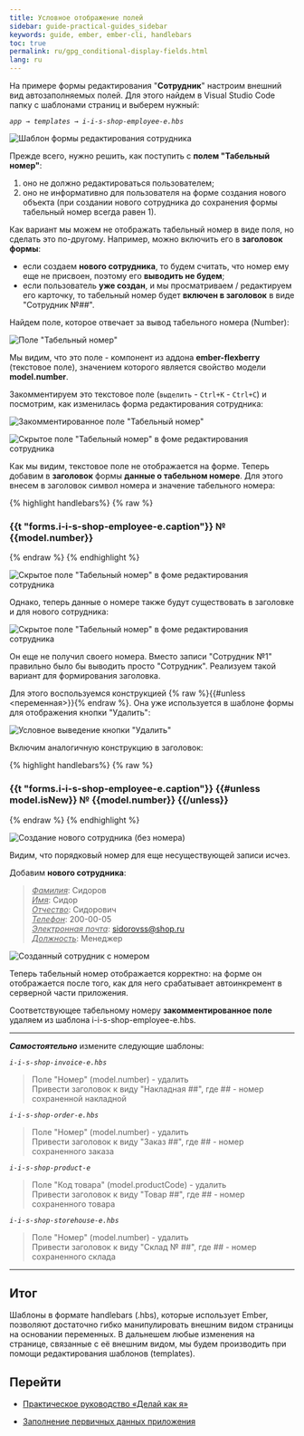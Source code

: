 ```yaml
---
title: Условное отображение полей
sidebar: guide-practical-guides_sidebar
keywords: guide, ember, ember-cli, handlebars
toc: true
permalink: ru/gpg_conditional-display-fields.html
lang: ru
---
```


На примере формы редактирования "**Сотрудник**" настроим внешний вид автозаполняемых полей. Для этого найдем в Visual Studio Code папку с шаблонами страниц и выберем нужный:

*`app → templates → i-i-s-shop-employee-e.hbs`*

![Шаблон формы редактирования сотрудника](/images/pages/guides/flexberry-ember/5-1-conditional-display-fields/5-1-1.png)

Прежде всего, нужно решить, как поступить с **полем "Табельный номер"**: 
1. оно не должно редактироваться пользователем;
2. оно не информативно для пользователя на форме создания нового объекта (при создании нового сотрудника до сохранения формы табельный номер всегда равен 1).

Как вариант мы можем не отображать табельный номер в виде поля, но сделать это по-другому. Например, можно включить его в **заголовок формы**: 
* если создаем **нового сотрудника**, то будем считать, что номер ему еще не присвоен, поэтому его **выводить не будем**;
* если пользователь **уже создан**, и мы просматриваем / редактируем его карточку, то табельный номер будет **включен в заголовок** в виде "Сотрудник №##".

Найдем поле, которое отвечает за вывод табельного номера (Number):

![Поле "Табельный номер"](/images/pages/guides/flexberry-ember/5-1-conditional-display-fields/5-1-2.png)

Мы видим, что это поле - компонент из аддона **ember-flexberry** (текстовое поле), значением которого является свойство модели **model.number**. 

Закомментируем это текстовое поле (`выделить` - `Ctrl+K` - `Ctrl+C`) и посмотрим, как изменилась форма редактирования сотрудника:

![Закомментированное поле "Табельный номер"](/images/pages/guides/flexberry-ember/5-1-conditional-display-fields/5-1-3.png)

![Скрытое поле "Табельный номер" в фоме редактирования сотрудника](/images/pages/guides/flexberry-ember/5-1-conditional-display-fields/5-1-4.png)

Как мы видим, текстовое поле не отображается на форме. Теперь добавим в **заголовок** формы **данные о табельном номере**. Для этого внесем в заголовок символ номера и значение табельного номера:

{% highlight handlebars%}
{% raw %}
<h3 class="ui header">
  {{t "forms.i-i-s-shop-employee-e.caption"}} № {{model.number}}
</h3>
{% endraw %}
{% endhighlight %}

![Скрытое поле "Табельный номер" в фоме редактирования сотрудника](/images/pages/guides/flexberry-ember/5-1-conditional-display-fields/5-1-6.png)

Однако, теперь данные о номере также будут существовать в заголовке и для нового сотрудника:

![Скрытое поле "Табельный номер" в фоме редактирования сотрудника](/images/pages/guides/flexberry-ember/5-1-conditional-display-fields/5-1-7.png)

Он еще не получил своего номера. Вместо записи "Сотрудник №1" правильно было бы выводить просто "Сотрудник". Реализуем такой вариант для формирования заголовка. 

Для этого воспользуемся конструкцией {% raw %}{{#unless <переменная>}}{% endraw %}. Она уже используется в шаблоне формы для отображения кнопки "Удалить":

![Условное выведение кнопки "Удалить"](/images/pages/guides/flexberry-ember/5-1-conditional-display-fields/5-1-8.png)

Включим аналогичную конструкцию в заголовок:

{% highlight handlebars%}
{% raw %}
<h3 class="ui header">
  {{t "forms.i-i-s-shop-employee-e.caption"}}
  {{#unless model.isNew}}
    № {{model.number}}
  {{/unless}}
</h3>
{% endraw %}
{% endhighlight %}

![Создание нового сотрудника (без номера)](/images/pages/guides/flexberry-ember/5-1-conditional-display-fields/5-1-10.png)

Видим, что порядковый номер для еще несуществующей записи исчез.

Добавим **нового сотрудника**:

> *<u>Фамилия</u>*: Сидоров  
> *<u>Имя</u>*: Сидор  
> *<u>Отчество</u>*: Сидорович  
> *<u>Телефон</u>*: 200-00-05  
> *<u>Электронная почта</u>*: sidorovss@shop.ru  
> *<u>Должность</u>*: Менеджер 

![Созданный сотрудник с номером](/images/pages/guides/flexberry-ember/5-1-conditional-display-fields/5-1-11.png)

Теперь табельный номер отображается корректно: на форме он отображается после того, как для него срабатывает автоинкремент в серверной части приложения.

Соответствующее табельному номеру **закомментированное поле** удаляем из шаблона i-i-s-shop-employee-e.hbs.

---
**_Самостоятельно_** измените следующие шаблоны:

*`i-i-s-shop-invoice-e.hbs`*
> Поле "Номер" (model.number) - удалить  
> Привести заголовок к виду "Накладная ##", где ## - номер сохраненной накладной

*`i-i-s-shop-order-e.hbs`*
> Поле "Номер" (model.number) - удалить  
> Привести заголовок к виду "Заказ ##", где ## - номер сохраненного заказа

*`i-i-s-shop-product-e`*
> Поле "Код товара" (model.productCode) - удалить  
> Привести заголовок к виду "Товар ##", где ## - номер сохраненного товара

*`i-i-s-shop-storehouse-e.hbs`*
> Поле "Номер" (model.number) - удалить  
> Привести заголовок к виду "Склад № ##", где ## - номер сохраненного склада

---

## Итог

Шаблоны в формате handlebars (.hbs), которые использует Ember, позволяют достаточно гибко манипулировать внешним видом страницы на основании переменных. В дальнешем любые изменения на странице, связанные с её внешним видом, мы будем производить при помощи редактирования шаблонов (templates).

## Перейти

* [Практическое руководство  «Делай как я»](gpg_landing-page.html) <i class="fa fa-arrow-up" aria-hidden="true"></i>

* [Заполнение первичных данных приложения](gpg_filling-application-primary-data.html) <i class="fa fa-arrow-left" aria-hidden="true"></i>
<!-- * [Компоненты ember-flexberry](gpg_ember-flexberry-components.html) <i class="fa fa-arrow-right" aria-hidden="true"></i> -->